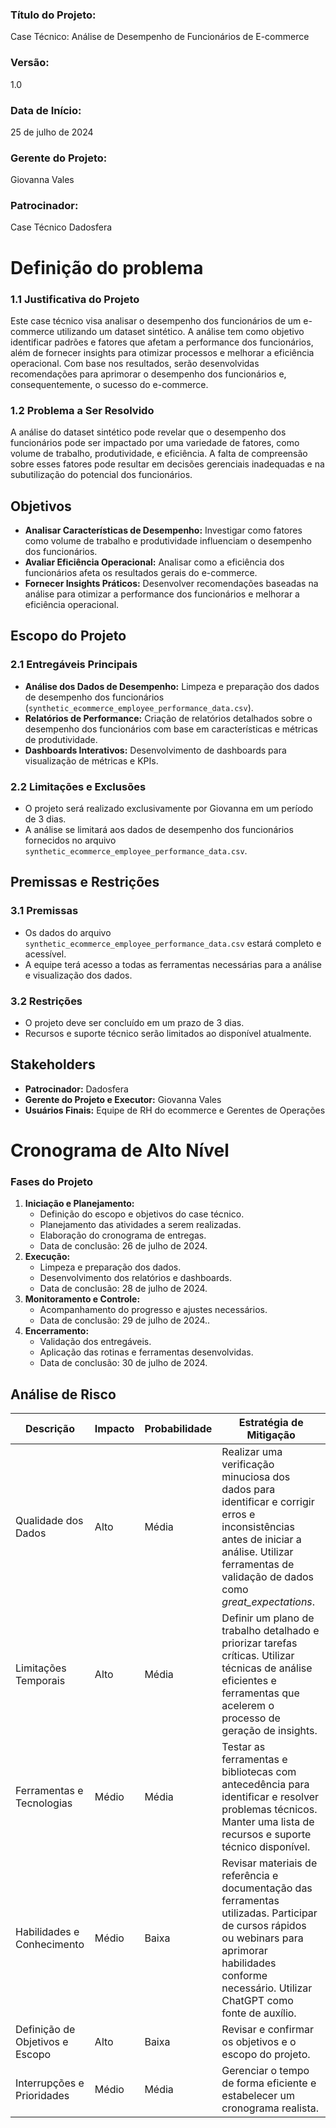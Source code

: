 ### Título do Projeto:

Case Técnico: Análise de Desempenho de Funcionários de E-commerce

### Versão:

1.0

### Data de Início:

25 de julho de 2024

### Gerente do Projeto:

Giovanna Vales

### Patrocinador:

Case Técnico Dadosfera

# Definição do problema

### 1.1 Justificativa do Projeto

Este case técnico visa analisar o desempenho dos funcionários de um e-commerce utilizando um dataset sintético. A análise tem como objetivo identificar padrões e fatores que afetam a performance dos funcionários, além de fornecer insights para otimizar processos e melhorar a eficiência operacional. Com base nos resultados, serão desenvolvidas recomendações para aprimorar o desempenho dos funcionários e, consequentemente, o sucesso do e-commerce.

### 1.2 Problema a Ser Resolvido

A análise do dataset sintético pode revelar que o desempenho dos funcionários pode ser impactado por uma variedade de fatores, como volume de trabalho, produtividade, e eficiência. A falta de compreensão sobre esses fatores pode resultar em decisões gerenciais inadequadas e na subutilização do potencial dos funcionários.

## Objetivos

- **Analisar Características de Desempenho:** Investigar como fatores como volume de trabalho e produtividade influenciam o desempenho dos funcionários.
- **Avaliar Eficiência Operacional:** Analisar como a eficiência dos funcionários afeta os resultados gerais do e-commerce.
- **Fornecer Insights Práticos:** Desenvolver recomendações baseadas na análise para otimizar a performance dos funcionários e melhorar a eficiência operacional.

## Escopo do Projeto

### 2.1 Entregáveis Principais

- **Análise dos Dados de Desempenho:** Limpeza e preparação dos dados de desempenho dos funcionários (`synthetic_ecommerce_employee_performance_data.csv`).
- **Relatórios de Performance:** Criação de relatórios detalhados sobre o desempenho dos funcionários com base em características e métricas de produtividade.
- **Dashboards Interativos:** Desenvolvimento de dashboards para visualização de métricas e KPIs.

### 2.2 Limitações e Exclusões

- O projeto será realizado exclusivamente por Giovanna em um período de 3 dias.
- A análise se limitará aos dados de desempenho dos funcionários fornecidos no arquivo `synthetic_ecommerce_employee_performance_data.csv`.

## Premissas e Restrições

### 3.1 Premissas

- Os dados do arquivo `synthetic_ecommerce_employee_performance_data.csv` estará completo e acessível.
- A equipe terá acesso a todas as ferramentas necessárias para a análise e visualização dos dados.

### 3.2 Restrições

- O projeto deve ser concluído em um prazo de 3 dias.
- Recursos e suporte técnico serão limitados ao disponível atualmente.

## Stakeholders

- **Patrocinador:** Dadosfera
- **Gerente do Projeto e Executor:** Giovanna Vales
- **Usuários Finais:** Equipe de RH do ecommerce e Gerentes de Operações

# Cronograma de Alto Nível

### Fases do Projeto

1. **Iniciação e Planejamento:**
    - Definição do escopo e objetivos do case técnico.
    - Planejamento das atividades a serem realizadas.
    - Elaboração do cronograma de entregas.
    - Data de conclusão: 26 de julho de 2024.
2. **Execução:**
    - Limpeza e preparação dos dados.
    - Desenvolvimento dos relatórios e dashboards.
    - Data de conclusão: 28 de julho de 2024.
3. **Monitoramento e Controle:**
    - Acompanhamento do progresso e ajustes necessários.
    - Data de conclusão: 29 de julho de 2024..
4. **Encerramento:**
    - Validação dos entregáveis.
    - Aplicação das rotinas e ferramentas desenvolvidas.
    - Data de conclusão: 30 de julho de 2024.

## Análise de Risco

| Descrição  | Impacto | Probabilidade | Estratégia de Mitigação | 
| --- | --- | --- | --- |
| Qualidade dos Dados | Alto | Média | Realizar uma verificação minuciosa dos dados para identificar e corrigir erros e inconsistências antes de iniciar a análise. Utilizar ferramentas de validação de dados como *great_expectations*. |
| Limitações Temporais | Alto | Média | Definir um plano de trabalho detalhado e priorizar tarefas críticas. Utilizar técnicas de análise eficientes e ferramentas que acelerem o processo de geração de insights. |
| Ferramentas e Tecnologias | Médio | Média | Testar as ferramentas e bibliotecas com antecedência para identificar e resolver problemas técnicos. Manter uma lista de recursos e suporte técnico disponível. |
| Habilidades e Conhecimento | Médio | Baixa | Revisar materiais de referência e documentação das ferramentas utilizadas. Participar de cursos rápidos ou webinars para aprimorar habilidades conforme necessário. Utilizar ChatGPT como fonte de auxílio. |
| Definição de Objetivos e Escopo | Alto | Baixa | Revisar e confirmar os objetivos e o escopo do projeto. |
| Interrupções e Prioridades | Médio | Média | Gerenciar o tempo de forma eficiente e estabelecer um cronograma realista. |
